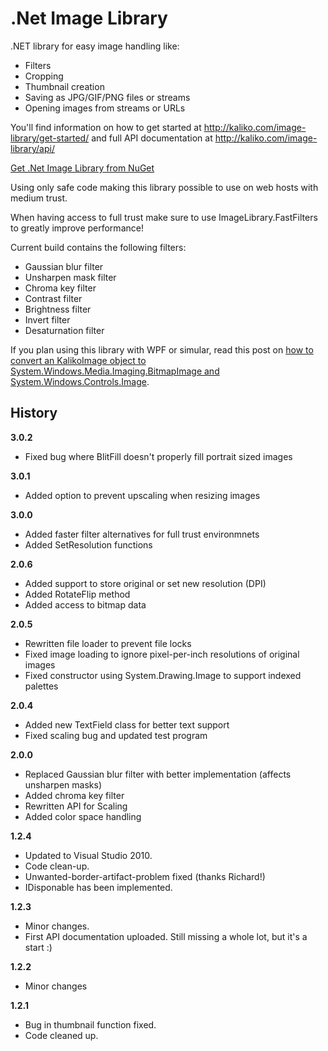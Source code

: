 # .Net Image Library

.NET library for easy image handling like:
  * Filters
  * Cropping
  * Thumbnail creation
  * Saving as JPG/GIF/PNG files or streams
  * Opening images from streams or URLs

You'll find information on how to get started at http://kaliko.com/image-library/get-started/ and full API documentation at http://kaliko.com/image-library/api/

<a href="https://www.nuget.org/packages/ImageLibrary/">Get .Net Image Library from NuGet</a>

Using only safe code making this library possible to use on web hosts with medium trust.

When having access to full trust make sure to use ImageLibrary.FastFilters to greatly improve performance!

Current build contains the following filters:
  * Gaussian blur filter
  * Unsharpen mask filter
  * Chroma key filter
  * Contrast filter
  * Brightness filter
  * Invert filter
  * Desaturnation filter

If you plan using this library with WPF or simular, read this post on <a href="http://labs.kaliko.com/2011/03/convert-to-bitmapimage.html">how to convert an KalikoImage object to System.Windows.Media.Imaging.BitmapImage and System.Windows.Controls.Image</a>.

## History
**3.0.2**
* Fixed bug where BlitFill doesn't properly fill portrait sized images

**3.0.1**
* Added option to prevent upscaling when resizing images

**3.0.0**
* Added faster filter alternatives for full trust environmnets
* Added SetResolution functions

**2.0.6**
* Added support to store original or set new resolution (DPI) 
* Added RotateFlip method
* Added access to bitmap data

**2.0.5**
* Rewritten file loader to prevent file locks
* Fixed image loading to ignore pixel-per-inch resolutions of original images
* Fixed constructor using System.Drawing.Image to support indexed palettes

**2.0.4**
* Added new TextField class for better text support
* Fixed scaling bug and updated test program 

**2.0.0**
  * Replaced Gaussian blur filter with better implementation (affects unsharpen masks)
  * Added chroma key filter
  * Rewritten API for Scaling
  * Added color space handling

**1.2.4**
  * Updated to Visual Studio 2010.
  * Code clean-up.<br>
  * Unwanted-border-artifact-problem fixed (thanks Richard!)<br>
  * IDisponable has been implemented.<br>

**1.2.3**
  * Minor changes.
  * First API documentation uploaded. Still missing a whole lot, but it's a start :)

**1.2.2**
  * Minor changes

**1.2.1**
  * Bug in thumbnail function fixed.
  * Code cleaned up.
